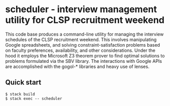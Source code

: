 # scheduler - interview management utility for CLSP recruitment weekend

This code base produces a command-line utility for managing the interview
schedules of the CLSP recruitment weekend.  This involves manipulating
Google spreadsheets, and solving constraint-satisfaction problems based
on faculty preferences, availability, and other considerations.  Under
the hood it employs the Microsoft Z3 theorem prover to find optimal
solutions to problems formulated via the SBV library.  The interactions 
with Google APIs are accomplished with the gogol-* libraries and heavy
use of lenses.

## Quick start

```
$ stack build
$ stack exec -- scheduler
```
